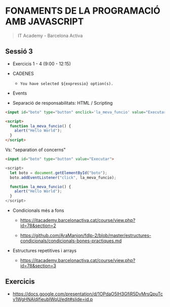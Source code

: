 # FONAMENTS DE LA PROGRAMACIÓ AMB JAVASCRIPT

> IT Academy - Barcelona Activa

## Sessió 3

- Exercicis 1 - 4 (9:00 - 12:15)

- CADENES

  - `You have selected ${expressio} option(s).`

- Events

- Separació de responsabilitats: HTML / Scripting

```HTML
<input id="boto" type="button" onclick='la_meva_funcio' value="Executar">

<script>
  function la_meva_funcio() {
    alert("Hello World");
  }
</script>
```

Vs: "separation of concerns"

```HTML
<input id="boto" type="button" value="Executar">
```

```javascript
<script>
  let boto = document.getElementById("boto");
  boto.addEventListener("click", la_meva_funcio);

  function la_meva_funcio() {
    alert("Hello World");
  }
</script>
```

- Condicionals més a fons

  - https://itacademy.barcelonactiva.cat/course/view.php?id=78&section=2

  - https://github.com/AraManjon/fdlp-2/blob/master/estructures-condicionals/condicionals-bones-practiques.md

- Estructures repetitives i arrays

  - https://itacademy.barcelonactiva.cat/course/view.php?id=78&section=3

## Exercicis

- https://docs.google.com/presentation/d/1OPdaO5lH3GfiR5DvMrsQpuTcv1WgHNAldjfieublWqU/edit#slide=id.p
